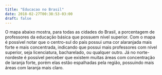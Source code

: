 ```yaml
---
title: "Educacao no Brasil"
date: 2018-02-27T00:38:53-03:00
draft: false
---
```


<style>

.cidades {
  fill: none;
  stroke: #fff;
  stroke-linejoin: round;
}

path:hover, path.highlighted {
  fill: tomato;
}

div.tooltip {
  position: absolute;
  background-color: white;
  border: 1px solid black;
  color: black;
  font-family:"avenir next", Arial, sans-serif;
  padding: 4px 8px;
  display: none;
}

</style>
 
O mapa abaixo mostra, para todas as cidades do Brasil, a porcentagem de professores da educação básica
que possuem nível superior. Com o mapa é possível notar que o centro-sul do país possui uma cor alaranjada mais forte e mais concentrada, indicando que possui mais professores com nível superior, seja licenciatura, bacharelado, ou qualquer outro. Já no norte-nordeste é possível perceber que existem muitas áreas com concentração de laranja forte, porém elas estão espalhadas pela região, possuindo mais áreas com laranja mais claro.

<svg width="1000" height="600"></svg>

<script src="https://d3js.org/d3.v4.min.js"></script>
<script src="https://d3js.org/d3-scale-chromatic.v1.min.js"></script>
<script src="https://d3js.org/topojson.v2.min.js"></script>
<script src="/visualizacoes/post/static/legenda-d3-cor.js"></script>
<script>

var svg = d3.select("svg"),
    width = +svg.attr("width"),
    height = +svg.attr("height");

var path = d3.geoPath();

// a escala de cores
var color = d3.scaleThreshold().domain([20, 40, 60, 80, 100]).range(d3.schemeOranges[5]);

// função aux definida em legenda-d3-cor.js
desenhaLegenda(0, 100, color, "Professores do ensino básico com nível superior em 2016 (%)")

d3.queue()
    .defer(d3.json, "/visualizacoes/post/static/br-tracts-topo.json")
    .await(ready);

function ready(error, dados) {
  if (error) throw error;

   var cidades = topojson.feature(dados, dados.objects.tracts).features;

  svg.append("g")
      .attr("class", "cidades")
    .selectAll("path")
    .data(cidades)
    .enter()
    .append("path")
      .attr("fill", d => {valor = d.properties.porcent2016; return valor === "NA" ? '#e0e0eb' : color(valor)})
      .attr("d", path)
      .on("mouseover",showTooltip)
      .on("mousemove",moveTooltip)
      .on("mouseout",hideTooltip)
}

// ZOOM

//create zoom handler
var zoom_handler = d3.zoom()
    .on("zoom", zoom_actions);

//specify what to do when zoom event listener is triggered
function zoom_actions(){
 d3.selectAll("path").attr("transform", d3.event.transform);
}

//add zoom behaviour to the svg element
//same as svg.call(zoom_handler);
zoom_handler(svg);


// TOOLTIP

//Create a tooltip, hidden at the start
var tooltip = d3.select("body").append("div").attr("class","tooltip");
//Position of the tooltip relative to the cursor
var tooltipOffset = {x: 5, y: -25};

function showTooltip(d) {
  moveTooltip();

  tooltip.style("display","block")
      .text(d.properties.cidade + ": " + d.properties.porcent2016 + "%");
}

//Move the tooltip to track the mouse
function moveTooltip() {
  tooltip.style("top",(d3.event.pageY+tooltipOffset.y)+"px")
      .style("left",(d3.event.pageX+tooltipOffset.x)+"px");
}

//Create a tooltip, hidden at the start
function hideTooltip() {
  tooltip.style("display","none");
}

</script>